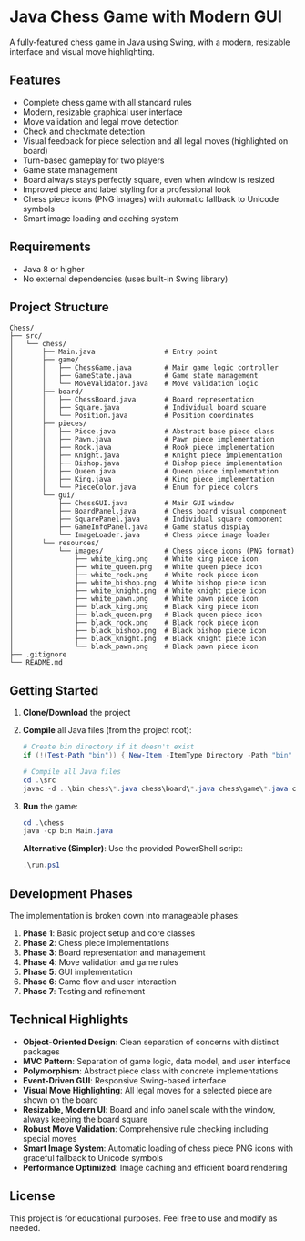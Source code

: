 
# Java Chess Game with Modern GUI

A fully-featured chess game in Java using Swing, with a modern, resizable interface and visual move highlighting.


## Features

-   Complete chess game with all standard rules
-   Modern, resizable graphical user interface
-   Move validation and legal move detection
-   Check and checkmate detection
-   Visual feedback for piece selection and all legal moves (highlighted on board)
-   Turn-based gameplay for two players
-   Game state management
-   Board always stays perfectly square, even when window is resized
-   Improved piece and label styling for a professional look
-   Chess piece icons (PNG images) with automatic fallback to Unicode symbols
-   Smart image loading and caching system

## Requirements

-   Java 8 or higher
-   No external dependencies (uses built-in Swing library)

## Project Structure

```
Chess/
├── src/
│   └── chess/
│       ├── Main.java                 # Entry point
│       ├── game/
│       │   ├── ChessGame.java        # Main game logic controller
│       │   ├── GameState.java        # Game state management
│       │   └── MoveValidator.java    # Move validation logic
│       ├── board/
│       │   ├── ChessBoard.java       # Board representation
│       │   ├── Square.java           # Individual board square
│       │   └── Position.java         # Position coordinates
│       ├── pieces/
│       │   ├── Piece.java            # Abstract base piece class
│       │   ├── Pawn.java             # Pawn piece implementation
│       │   ├── Rook.java             # Rook piece implementation
│       │   ├── Knight.java           # Knight piece implementation
│       │   ├── Bishop.java           # Bishop piece implementation
│       │   ├── Queen.java            # Queen piece implementation
│       │   ├── King.java             # King piece implementation
│       │   └── PieceColor.java       # Enum for piece colors
│       └── gui/
│           ├── ChessGUI.java         # Main GUI window
│           ├── BoardPanel.java       # Chess board visual component
│           ├── SquarePanel.java      # Individual square component
│           ├── GameInfoPanel.java    # Game status display
│           └── ImageLoader.java      # Chess piece image loader
│       └── resources/
│           └── images/               # Chess piece icons (PNG format)
│               ├── white_king.png    # White king piece icon
│               ├── white_queen.png   # White queen piece icon
│               ├── white_rook.png    # White rook piece icon
│               ├── white_bishop.png  # White bishop piece icon
│               ├── white_knight.png  # White knight piece icon
│               ├── white_pawn.png    # White pawn piece icon
│               ├── black_king.png    # Black king piece icon
│               ├── black_queen.png   # Black queen piece icon
│               ├── black_rook.png    # Black rook piece icon
│               ├── black_bishop.png  # Black bishop piece icon
│               ├── black_knight.png  # Black knight piece icon
│               └── black_pawn.png    # Black pawn piece icon
├── .gitignore
└── README.md
```


## Getting Started

1. **Clone/Download** the project
2. **Compile** all Java files (from the project root):
    ```powershell
    # Create bin directory if it doesn't exist
    if (!(Test-Path "bin")) { New-Item -ItemType Directory -Path "bin" }
    
    # Compile all Java files
    cd .\src
    javac -d ..\bin chess\*.java chess\board\*.java chess\game\*.java chess\gui\*.java chess\pieces\*.java
    ```
3. **Run** the game:
    ```powershell
    cd .\chess
    java -cp bin Main.java
    ```

   **Alternative (Simpler)**: Use the provided PowerShell script:
    ```powershell
    .\run.ps1
    ```

## Development Phases

The implementation is broken down into manageable phases:

1. **Phase 1**: Basic project setup and core classes
2. **Phase 2**: Chess piece implementations
3. **Phase 3**: Board representation and management
4. **Phase 4**: Move validation and game rules
5. **Phase 5**: GUI implementation
6. **Phase 6**: Game flow and user interaction
7. **Phase 7**: Testing and refinement


## Technical Highlights

-   **Object-Oriented Design**: Clean separation of concerns with distinct packages
-   **MVC Pattern**: Separation of game logic, data model, and user interface
-   **Polymorphism**: Abstract piece class with concrete implementations
-   **Event-Driven GUI**: Responsive Swing-based interface
-   **Visual Move Highlighting**: All legal moves for a selected piece are shown on the board
-   **Resizable, Modern UI**: Board and info panel scale with the window, always keeping the board square
-   **Robust Move Validation**: Comprehensive rule checking including special moves
-   **Smart Image System**: Automatic loading of chess piece PNG icons with graceful fallback to Unicode symbols
-   **Performance Optimized**: Image caching and efficient board rendering


## License

This project is for educational purposes. Feel free to use and modify as needed.
